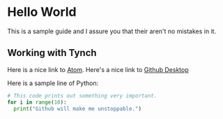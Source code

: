 # Hello World
This is a sample guide and I assure you that their aren't no mistakes in it.

## Working with Tynch
Here is a nice link to [Atom](https://atom.io/).
Here's a nice link to [Github Desktop](https://desktop.github.com/)

Here is a sample line of Python:
```Python
# This code prints out something very important.
for i in range(10):
  print("Github will make me unstoppable.")
```
